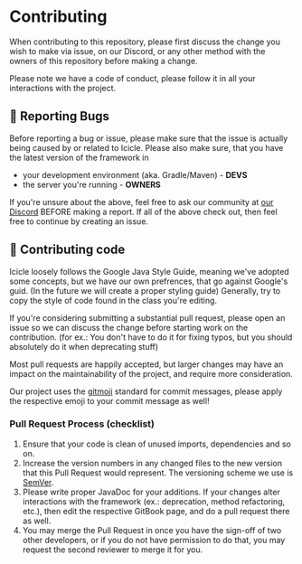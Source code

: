 # Contributing

When contributing to this repository, please first discuss the change you wish to make via issue, on our Discord, or any
other method with the owners of this repository before making a change.

Please note we have a code of conduct, please follow it in all your interactions with the project.

## 🐛 Reporting Bugs

Before reporting a bug or issue, please make sure that the issue is actually being caused by or related to Icicle.
Please also make sure, that you have the latest version of the framework in

- your development environment (aka. Gradle/Maven) - **DEVS**
- the server you're running - **OWNERS**

If you're unsure about the above, feel free to ask our community at [our Discord](https://discord.iceyleagons.net/)
BEFORE making a report. If all of the above check out, then feel free to continue by creating an issue.

## 📝 Contributing code

Icicle loosely follows the Google Java Style Guide, meaning we've adopted some concepts, but we have our own prefrences,
that go against Google's guid.
(In the future we will create a proper styling guide) Generally, try to copy the style of code found in the class you're
editing.

If you're considering submitting a substantial pull request, please open an issue so we can discuss the change before
starting work on the contribution.
(for ex.: You don't have to do it for fixing typos, but you should absolutely do it when deprecating stuff)

Most pull requests are happily accepted, but larger changes may have an impact on the maintainability of the project,
and require more consideration.

Our project uses the [gitmoji](https://gitmoji.dev/) standard for commit messages, please apply the respective emoji to
your commit message as well!

### Pull Request Process (checklist)

1. Ensure that your code is clean of unused imports, dependencies and so on.
2. Increase the version numbers in any changed files to the new version that this Pull Request would represent. The
   versioning scheme we use is [SemVer](http://semver.org/).
3. Please write proper JavaDoc for your additions. If your changes alter interactions with the framework (ex.:
   deprecation, method refactoring, etc.), then edit the respective GitBook page, and do a pull request there as well.
4. You may merge the Pull Request in once you have the sign-off of two other developers, or if you do not have
   permission to do that, you may request the second reviewer to merge it for you.
